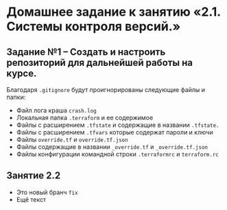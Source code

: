 # Домашнее задание к занятию «2.1. Системы контроля версий.»

## Задание №1 – Создать и настроить репозиторий для дальнейшей работы на курсе.

Благодаря `.gitignore` будут проигнорированы следующие файлы и папки:
 - Файл лога краша `crash.log`
 - Локальная папка `.terraform` и ее содержимое
 - Файлы с расширением `.tfstate` и содержащие в названии `.tfstate.`
 - Файлы с расширением `.tfvars` которые содержат пароли и ключи
 - Файлы `override.tf` и `override.tf.json`
 - Файлы содержащие в названии `_override.tf` и `_override.tf.json`
 - Файлы конфигурации командной строки `.terraformrc` и `terraform.rc`

## Занятие 2.2
 - Это новый бранч `fix`
 - Ещё текст